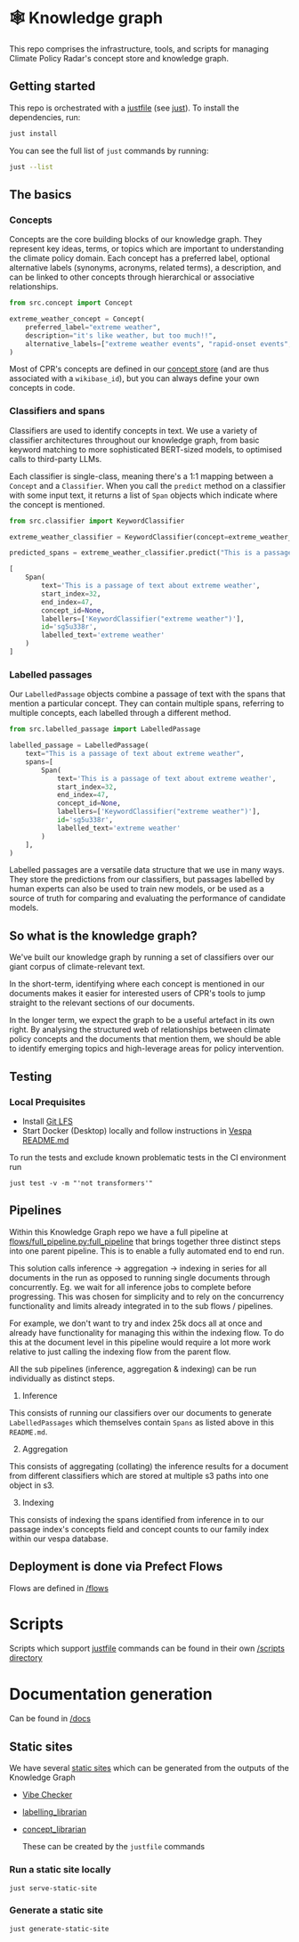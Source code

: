 # 🕸️ Knowledge graph

This repo comprises the infrastructure, tools, and scripts for managing Climate Policy Radar's concept store and knowledge graph.

## Getting started

This repo is orchestrated with a [justfile](./justfile) (see [just](https://github.com/casey/just)). To install the dependencies, run:

```bash
just install
```

You can see the full list of `just` commands by running:

```bash
just --list
```

## The basics

### Concepts

Concepts are the core building blocks of our knowledge graph. They represent key ideas, terms, or topics which are important to understanding the climate policy domain. Each concept has a preferred label, optional alternative labels (synonyms, acronyms, related terms), a description, and can be linked to other concepts through hierarchical or associative relationships.

```python
from src.concept import Concept

extreme_weather_concept = Concept(
    preferred_label="extreme weather",
    description="it's like weather, but too much!!",
    alternative_labels=["extreme weather events", "rapid-onset events", "weather anomalies"],
)
```

Most of CPR's concepts are defined in our [concept store](https://climatepolicyradar.wikibase.cloud/wiki/Item:Q374) (and are thus associated with a `wikibase_id`), but you can always define your own concepts in code.

### Classifiers and spans

Classifiers are used to identify concepts in text. We use a variety of classifier architectures throughout our knowledge graph, from basic keyword matching to more sophisticated BERT-sized models, to optimised calls to third-party LLMs.

Each classifier is single-class, meaning there's a 1:1 mapping between a `Concept` and a `Classifier`. When you call the `predict` method on a classifier with some input text, it returns a list of `Span` objects which indicate where the concept is mentioned.

```python
from src.classifier import KeywordClassifier

extreme_weather_classifier = KeywordClassifier(concept=extreme_weather_concept)

predicted_spans = extreme_weather_classifier.predict("This is a passage of text about extreme weather")
```

```python
[
    Span(
        text='This is a passage of text about extreme weather',
        start_index=32,
        end_index=47,
        concept_id=None,
        labellers=['KeywordClassifier("extreme weather")'],
        id='sg5u338r',
        labelled_text='extreme weather'
    )
]
```

### Labelled passages

Our `LabelledPassage` objects combine a passage of text with the spans that mention a particular concept. They can contain multiple spans, referring to multiple concepts, each labelled through a different method.

```python
from src.labelled_passage import LabelledPassage

labelled_passage = LabelledPassage(
    text="This is a passage of text about extreme weather",
    spans=[
        Span(
            text='This is a passage of text about extreme weather',
            start_index=32,
            end_index=47,
            concept_id=None,
            labellers=['KeywordClassifier("extreme weather")'],
            id='sg5u338r',
            labelled_text='extreme weather'
        )
    ],
)
```

Labelled passages are a versatile data structure that we use in many ways. They store the predictions from our classifiers, but passages labelled by human experts can also be used to train new models, or be used as a source of truth for comparing and evaluating the performance of candidate models.

## So what is the knowledge graph?

We've built our knowledge graph by running a set of classifiers over our giant corpus of climate-relevant text.

In the short-term, identifying where each concept is mentioned in our documents makes it easier for interested users of CPR's tools to jump straight to the relevant sections of our documents.

In the longer term, we expect the graph to be a useful artefact in its own right. By analysing the structured web of relationships between climate policy concepts and the documents that mention them, we should be able to identify emerging topics and high-leverage areas for policy intervention.

## Testing

### Local Prequisites

* Install [Git LFS](https://git-lfs.com)
* Start Docker (Desktop) locally and follow instructions in [Vespa README.md](./tests/local_vespa/README.md)

To run the tests and exclude known problematic tests in the CI environment run

``just test -v -m "'not transformers'" ``

## Pipelines

Within this Knowledge Graph repo we have a full pipeline at [flows/full_pipeline.py:full_pipeline](./flows/full_pipeline.py) that brings together three distinct steps into one parent pipeline. This is to enable a fully automated end to end run.

This solution calls inference -> aggregation -> indexing in series for all documents in the run as opposed to running single documents through concurrently. Eg. we wait for all inference jobs to complete before progressing. This was chosen for simplicity and to rely on the concurrency functionality and limits already integrated in to the sub flows / pipelines.

For example, we don't want to try and index 25k docs all at once and already have functionality for managing this within the indexing flow. To do this at the document level in this pipeline would require a lot more work relative to just calling the indexing flow from the parent flow.

All the sub pipelines (inference, aggregation & indexing) can be run individually as distinct steps.

1. Inference

This consists of running our classifiers over our documents to generate `LabelledPassages` which themselves contain `Spans` as listed above in this `README.md`. 

2. Aggregation

This consists of aggregating (collating) the inference results for a document from different classifiers which are stored at multiple s3 paths into one object in s3.

3. Indexing

This consists of indexing the spans identified from inference in to our passage index's concepts field and concept counts to our family index within our vespa database.

## Deployment is done via Prefect Flows

Flows are defined in [/flows](./flows)

# Scripts

Scripts which support [justfile](./justfile) commands can be found in their own [/scripts directory](./scripts)

# Documentation generation

Can be found in [/docs](./docs)

## Static sites 
We have several [static sites](./static_sites/) which can be generated from the outputs of the Knowledge Graph

* [Vibe Checker](./static_sites/vibe_check/)
* [labelling_librarian](./static_sites/labelling_librarian/)
* [concept_librarian](./static_sites/concept_librarian/)

  These can be created by the `justfile` commands

### Run a static site locally

``just serve-static-site``

### Generate a static site

``just generate-static-site``